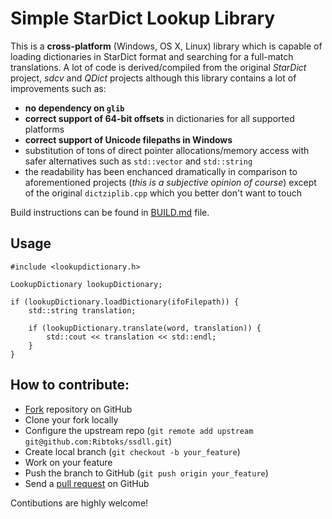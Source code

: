 # Simple StarDict Lookup Library

This is a **cross-platform** (Windows, OS X, Linux) library which is capable of loading dictionaries in StarDict format and searching for a full-match translations. A lot of code is derived/compiled from the original _StarDict_ project, _sdcv_ and _QDict_ projects although this library contains a lot of improvements such as:

* **no dependency on `glib`**
* **correct support of 64-bit offsets** in dictionaries for all supported platforms
* **correct support of Unicode filepaths in Windows**
* substitution of tons of direct pointer allocations/memory access with safer alternatives such as `std::vector` and `std::string`
* the readability has been enchanced dramatically in comparison to aforementioned projects (_this is a subjective opinion of course_) except of the original `dictziplib.cpp` which you better don't want to touch

Build instructions can be found in [BUILD.md](https://github.com/Ribtoks/ssdll/blob/master/BUILD.md) file.

## Usage

    #include <lookupdictionary.h>
    
    LookupDictionary lookupDictionary;
    
    if (lookupDictionary.loadDictionary(ifoFilepath)) {
        std::string translation;
        
        if (lookupDictionary.translate(word, translation)) {
            std::cout << translation << std::endl;
        }
    }


## How to contribute:

- [Fork](http://help.github.com/forking/) repository on GitHub
- Clone your fork locally
- Configure the upstream repo (`git remote add upstream git@github.com:Ribtoks/ssdll.git`)
- Create local branch (`git checkout -b your_feature`)
- Work on your feature
- Push the branch to GitHub (`git push origin your_feature`)
- Send a [pull request](https://help.github.com/articles/using-pull-requests) on GitHub

Contibutions are highly welcome!
